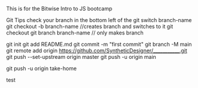 This is for the Bitwise Intro to JS bootcamp

Git Tips
check your branch in the bottom left of the
git switch branch-name
git checkout -b branch-name //creates branch and switches to it
git checkout
git branch branch-name // only makes branch

git init
git add README.md
git commit -m "first commit"
git branch -M main
git remote add origin https://github.com/SyntheticDesigner/___________.git
git push --set-upstream origin master
git push -u origin main

git push -u origin take-home

test
